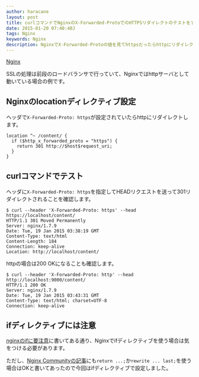 ```yaml
---
author: haracane
layout: post
title: curlコマンドでNginxのX-Forwarded-ProtoでのHTTPSリダイレクトのテストをする
date: 2015-01-20 07:40:40J
tags: Nginx
keywords: Nginx
description: NginxでX-Forwarded-Protoの値を見てhttpsだったらhttpにリダイレクトする設定をしてcurlコマンドでテストしてみました。
---
```

[Nginx](/tags/nginx/)

SSLの処理は前段のロードバランサで行っていて、Nginxではhttpサーバとして動いている場合の例です。

## Nginxのlocationディレクティブ設定

ヘッダで`X-Forwarded-Proto: https`が設定されていたらhttpにリダイレクトします。

    location ^~ /content/ {
      if ($http_x_forwarded_proto = "https") {
        return 301 http://$host$request_uri;
      }
    }

## curlコマンドでテスト

ヘッダに`X-Forwarded-Proto: https`を指定してHEADリクエストを送って301リダイレクトされることを確認します。

    $ curl --header 'X-Forwarded-Proto: https' --head https://localhost/content/
    HTTP/1.1 301 Moved Permanently
    Server: nginx/1.7.9
    Date: Tue, 19 Jan 2015 03:38:19 GMT
    Content-Type: text/html
    Content-Length: 184
    Connection: keep-alive
    Location: http://localhost/content/

httpの場合は200 OKになることも確認します。

    $ curl --header 'X-Forwarded-Proto: http' --head http://localhost:9000/content/
    HTTP/1.1 200 OK
    Server: nginx/1.7.9
    Date: Tue, 19 Jan 2015 03:43:31 GMT
    Content-Type: text/html; charset=UTF-8
    Connection: keep-alive

## ifディレクティブには注意

[nginxのifに要注意](http://www.techscore.com/blog/2012/10/31/nginx%E3%81%AEif%E3%81%AB%E8%A6%81%E6%B3%A8%E6%84%8F/)に書いてある通り、Nginxでifディレクティブを使う場合は気をつける必要があります。

ただし、[Nginx Communityの記事](http://wiki.nginx.org/IfIsEvil)にも`return ...;`か`rewrite ... last;`を使う場合はOKと書いてあったので今回はifディレクティブで設定しました。
